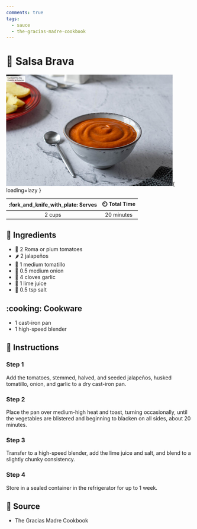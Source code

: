 ```yaml
---
comments: true
tags:
  - sauce
  - the-gracias-madre-cookbook
---
```

# :tomato: Salsa Brava

![Salsa Brava][1]{ loading=lazy }

| :fork_and_knife_with_plate: Serves | :timer_clock: Total Time |
|:----------------------------------:|:-----------------------: |
| 2 cups | 20 minutes |

## :salt: Ingredients

- :tomato: 2 Roma or plum tomatoes
- :hot_pepper: 2 jalapeños
- :tomato: 1 medium tomatillo
- :onion: 0.5 medium onion
- :garlic: 4 cloves garlic
- :lemon: 1 lime juice
- :salt: 0.5 tsp salt

## :cooking: Cookware

- 1 cast-iron pan
- 1 high-speed blender

## :pencil: Instructions

### Step 1

Add the tomatoes, stemmed, halved, and seeded jalapeños, husked tomatillo, onion, and garlic to a dry cast-iron pan.

### Step 2

Place the pan over medium-high heat and toast, turning occasionally, until the vegetables are blistered and beginning to
blacken on all sides, about 20 minutes.

### Step 3

Transfer to a high-speed blender, add the lime juice and salt, and blend to a slightly chunky consistency.

### Step 4

Store in a sealed container in the refrigerator for up to 1 week.

## :link: Source

- The Gracias Madre Cookbook

[1]: <../assets/images/salsa-brava.jpg>
